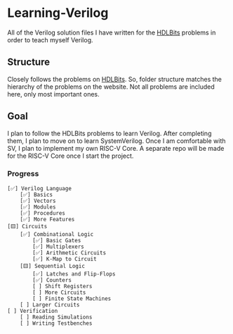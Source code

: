 # Learning-Verilog
All of the Verilog solution files I have written for the [HDLBits](https://hdlbits.01xz.net/wiki/Main_Page) problems in order to teach myself Verilog.

## Structure
Closely follows the problems on [HDLBits](https://hdlbits.01xz.net/wiki/Main_Page).
So, folder structure matches the hierarchy of the problems on the website. Not all problems are included here, only most important ones.

## Goal
I plan to follow the HDLBits problems to learn Verilog. After completing them, I plan to move on to learn SystemVerilog.
Once I am comfortable with SV, I plan to implement my own RISC-V Core.
A separate repo will be made for the RISC-V Core once I start the project.

### Progress
```
[✅] Verilog Language
    [✅] Basics
    [✅] Vectors
    [✅] Modules
    [✅] Procedures
    [✅] More Features
[🟨] Circuits
    [✅] Combinational Logic
        [✅] Basic Gates
        [✅] Multiplexers
        [✅] Arithmetic Circuits
        [✅] K-Map to Circuit
    [🟨] Sequential Logic
        [✅] Latches and Flip-Flops
        [✅] Counters
        [ ] Shift Registers
        [ ] More Circuits
        [ ] Finite State Machines
    [ ] Larger Circuits
[ ] Verification
    [ ] Reading Simulations
    [ ] Writing Testbenches
```
